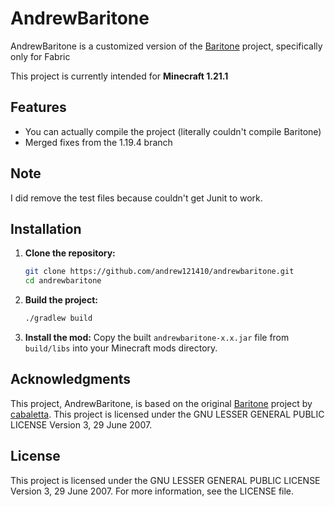 # AndrewBaritone

AndrewBaritone is a customized version of the [Baritone](https://github.com/cabaletta/baritone) project, specifically only for Fabric

This project is currently intended for **Minecraft 1.21.1**

## Features
- You can actually compile the project (literally couldn't compile Baritone)
- Merged fixes from the 1.19.4 branch

## Note
I did remove the test files because couldn't get Junit to work.

## Installation
1. **Clone the repository:**
    ```sh
    git clone https://github.com/andrew121410/andrewbaritone.git
    cd andrewbaritone
    ```

2. **Build the project:**
    ```sh
    ./gradlew build
    ```

3. **Install the mod:**
   Copy the built `andrewbaritone-x.x.jar` file from `build/libs` into your Minecraft mods directory.

## Acknowledgments
This project, AndrewBaritone, is based on the original [Baritone](https://github.com/cabaletta/baritone) project by [cabaletta](https://github.com/cabaletta). This project is licensed under the GNU LESSER GENERAL PUBLIC LICENSE Version 3, 29 June 2007.

## License
This project is licensed under the GNU LESSER GENERAL PUBLIC LICENSE Version 3, 29 June 2007. For more information, see the LICENSE file.

